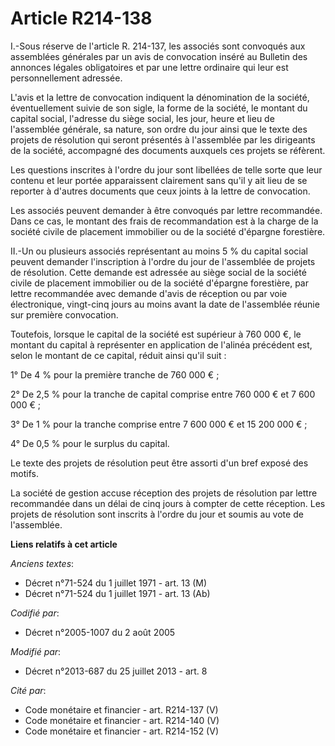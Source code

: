 # Article R214-138

I.-Sous réserve de l'article R. 214-137, les associés sont convoqués aux assemblées générales par un avis de convocation
inséré au Bulletin des annonces légales obligatoires et par une lettre ordinaire qui leur est personnellement adressée. 

L'avis et la lettre de convocation indiquent la dénomination de la société, éventuellement suivie de son sigle, la forme de
la société, le montant du capital social, l'adresse du siège social, les jour, heure et lieu de l'assemblée générale, sa
nature, son ordre du jour ainsi que le texte des projets de résolution qui seront présentés à l'assemblée par les dirigeants
de la société, accompagné des documents auxquels ces projets se réfèrent. 

Les questions inscrites à l'ordre du jour sont libellées de telle sorte que leur contenu et leur portée apparaissent
clairement sans qu'il y ait lieu de se reporter à d'autres documents que ceux joints à la lettre de convocation. 

Les associés peuvent demander à être convoqués par lettre recommandée. Dans ce cas, le montant des frais de recommandation
est à la charge de la société civile de placement immobilier ou de la société d'épargne forestière. 

II.-Un ou plusieurs associés représentant au moins 5 % du capital social peuvent demander l'inscription à l'ordre du jour de
l'assemblée de projets de résolution. Cette demande est adressée au siège social de la société civile de placement immobilier
ou de la société d'épargne forestière, par lettre recommandée avec demande d'avis de réception ou par voie électronique,
vingt-cinq jours au moins avant la date de l'assemblée réunie sur première convocation. 

Toutefois, lorsque le capital de la société est supérieur à 760 000 €, le montant du capital à représenter en application de
l'alinéa précédent est, selon le montant de ce capital, réduit ainsi qu'il suit : 

1° De 4 % pour la première tranche de 760 000 € ; 

2° De 2,5 % pour la tranche de capital comprise entre 760 000 € et 7 600 000 € ; 

3° De 1 % pour la tranche comprise entre 7 600 000 € et 15 200 000 € ; 

4° De 0,5 % pour le surplus du capital. 

Le texte des projets de résolution peut être assorti d'un bref exposé des motifs. 

La société de gestion accuse réception des projets de résolution par lettre recommandée dans un délai de cinq jours à compter
de cette réception. Les projets de résolution sont inscrits à l'ordre du jour et soumis au vote de l'assemblée.

**Liens relatifs à cet article**

_Anciens textes_:

  - Décret n°71-524 du 1 juillet 1971 - art. 13 (M)
  - Décret n°71-524 du 1 juillet 1971 - art. 13 (Ab)

_Codifié par_:

  - Décret n°2005-1007 du 2 août 2005

_Modifié par_:

  - Décret n°2013-687 du 25 juillet 2013 - art. 8

_Cité par_:

  - Code monétaire et financier - art. R214-137 (V)
  - Code monétaire et financier - art. R214-140 (V)
  - Code monétaire et financier - art. R214-152 (V)
